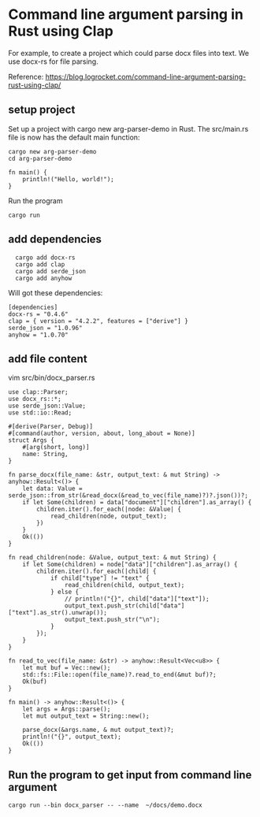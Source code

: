 # Command line argument parsing in Rust using Clap

For example, to create a project which could parse docx files into text.
We use docx-rs for file parsing.

Reference:
https://blog.logrocket.com/command-line-argument-parsing-rust-using-clap/


## setup project
Set up a project with cargo new arg-parser-demo in Rust. The src/main.rs file is now has the default main function:

```
cargo new arg-parser-demo
cd arg-parser-demo
```

```
fn main() {
    println!("Hello, world!");
}
```

Run the program

```
cargo run 
```

## add dependencies

```
  cargo add docx-rs
  cargo add clap
  cargo add serde_json
  cargo add anyhow
```

Will got these dependencies:
```
[dependencies]
docx-rs = "0.4.6"
clap = { version = "4.2.2", features = ["derive"] }
serde_json = "1.0.96"
anyhow = "1.0.70"
```

## add file content 
vim src/bin/docx_parser.rs

```
use clap::Parser;
use docx_rs::*;
use serde_json::Value;
use std::io::Read;

#[derive(Parser, Debug)]
#[command(author, version, about, long_about = None)]
struct Args {
    #[arg(short, long)]
    name: String,
}

fn parse_docx(file_name: &str, output_text: & mut String) -> anyhow::Result<()> {
    let data: Value = serde_json::from_str(&read_docx(&read_to_vec(file_name)?)?.json())?;
    if let Some(children) = data["document"]["children"].as_array() {
        children.iter().for_each(|node: &Value| {
            read_children(node, output_text);
        })
    }
    Ok(())
}

fn read_children(node: &Value, output_text: & mut String) {
    if let Some(children) = node["data"]["children"].as_array() {
        children.iter().for_each(|child| {
            if child["type"] != "text" {
                read_children(child, output_text);
            } else {
                // println!("{}", child["data"]["text"]);
                output_text.push_str(child["data"]["text"].as_str().unwrap());
                output_text.push_str("\n");
            }
        });
    }
}

fn read_to_vec(file_name: &str) -> anyhow::Result<Vec<u8>> {
    let mut buf = Vec::new();
    std::fs::File::open(file_name)?.read_to_end(&mut buf)?;
    Ok(buf)
}

fn main() -> anyhow::Result<()> {
    let args = Args::parse();
    let mut output_text = String::new();

    parse_docx(&args.name, & mut output_text)?;
    println!("{}", output_text);
    Ok(())
}
```

## Run the program to get input from command line argument
```
cargo run --bin docx_parser -- --name  ~/docs/demo.docx
```
